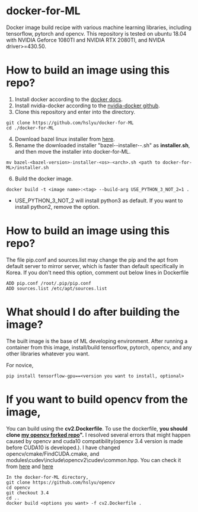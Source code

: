 # docker-for-ML
Docker image build recipe with various machine learning libraries, including tensorflow, pytorch and opencv. This repository is tested on ubuntu 18.04 with NVIDIA Geforce 1080TI and NVIDIA RTX 2080TI, and NVIDA driver>=430.50.

# How to build an image using this repo?
1. Install docker according to the [docker docs](https://docs.docker.com/install/).
2. Install nvidia-docker according to the [nvidia-docker github](https://github.com/NVIDIA/nvidia-docker).
3. Clone this repository and enter into the directory.
~~~
git clone https://github.com/hslyu/docker-for-ML
cd ./docker-for-ML
~~~
4. Download bazel linux installer from [here](https://github.com/bazelbuild/bazel/releases).
5. Rename the downloaded installer "bazel-<bazel-version>-installer-<os>-<arch>.sh" as **installer.sh**, and then move the installer into docker-for-ML.
  ~~~
  mv bazel-<bazel-version>-installer-<os>-<arch>.sh <path to docker-for-ML>/installer.sh
  ~~~
6. Build the docker image.
  ~~~
  docker build -t <image name>:<tag> --build-arg USE_PYTHON_3_NOT_2=1 .
  ~~~
  * USE_PYTHON_3_NOT_2 will install python3 as default. If you want to install python2, remove the option.

# How to build an image using this repo?
The file pip.conf and sources.list may change the pip and the apt from default server to mirror server, which is faster than default specifically in Korea. If you don't need this option, comment out below lines in Dockerfile
~~~
ADD pip.conf /root/.pip/pip.conf
ADD sources.list /etc/apt/sources.list
~~~

# What should I do after building the image?
The built image is the base of ML developing environment. After running a container from this image, install/build tensorflow, pytorch, opencv, and any other libraries whatever you want.

For novice,
~~~
pip install tensorflow-gpu==<version you want to install, optional>
~~~

# If you want to build opencv from the image,
You can build using the **cv2.Dockerfile**.
To use the dockerfile, **you should clone [my opencv forked repo](https://github.com/hslyu/opencv)".** I resolved several errors that might happen caused by opencv and cuda10 compatibility(opencv 3.4 version is made before CUDA10 is developed.).
I have changed opencv/cmake/FindCUDA.cmake, and modules\cudev\include\opencv2\cudev\common.hpp. You can check it from [here](https://github.com/hslyu/opencv/commit/42b112baa2d140b50e1cfb86aa232e6f9b8eb39d#diff-ded5d5561a9adad3248a896150d8aa73) and [here](https://github.com/hslyu/opencv/commit/7467c781713d284ba1e149842c1904cd93ac85e8#diff-72639e256fec58f913bce6c5a43cd122)
~~~
In the docker-for-ML directory,
git clone https://github.com/hslyu/opencv
cd opencv
git checkout 3.4
cd ..
docker build <options you want> -f cv2.Dockerfile .
~~~
